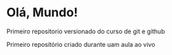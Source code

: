 # Olá, Mundo!
 Primeiro repositorio versionado do curso de git e github

Primeiro repositório criado durante uam aula ao vivo